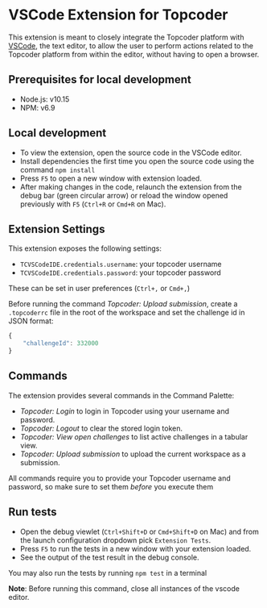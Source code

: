 # VSCode Extension for Topcoder

This extension is meant to closely integrate the Topcoder platform with [VSCode](https://code.visualstudio.com/), the text editor, to allow the user to perform actions related to the Topcoder platform from within the editor, without having to open a browser.

## Prerequisites for local development

- Node.js: v10.15
- NPM: v6.9

## Local development

- To view the extension, open the source code in the VSCode editor.
- Install dependencies the first time you open the source code using the command `npm install`
- Press `F5` to open a new window with extension loaded.
- After making changes in the code, relaunch the extension from the debug bar (green circular arrow) or reload the window opened previously with `F5` (`Ctrl+R` or `Cmd+R` on Mac).

## Extension Settings

This extension exposes the following settings:

- `TCVSCodeIDE.credentials.username`: your topcoder username
- `TCVSCodeIDE.credentials.password`: your topcoder password

These can be set in user preferences (`Ctrl+,` or `Cmd+,`)

Before running the command _Topcoder: Upload submission_, create a `.topcoderrc` file in the root of the workspace and set the challenge id in JSON format:
```javascript
{
    "challengeId": 332000
}
```

## Commands

The extension provides several commands in the Command Palette:

- *Topcoder: Login* to login in Topcoder using your username and password.
- *Topcoder: Logout* to clear the stored login token.
- *Topcoder: View open challenges* to list active challenges in a tabular view.
- *Topcoder: Upload submission* to upload the current workspace as a submission.

All commands require you to provide your Topcoder username and password, so make sure to set them _before_ you execute them

## Run tests

- Open the debug viewlet (`Ctrl+Shift+D` or `Cmd+Shift+D` on Mac) and from the launch configuration dropdown pick `Extension Tests`.
- Press `F5` to run the tests in a new window with your extension loaded.
- See the output of the test result in the debug console.

You may also run the tests by running `npm test` in a terminal

**Note**: Before running this command, close all instances of the vscode editor.
